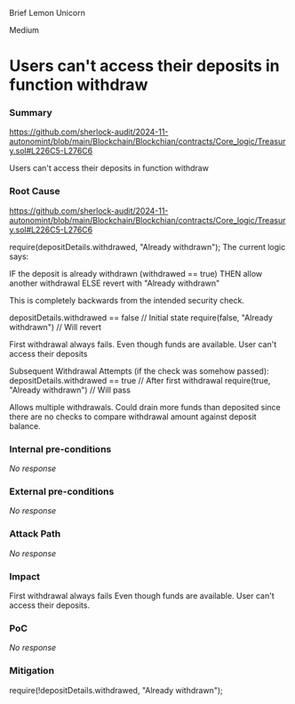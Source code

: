 Brief Lemon Unicorn

Medium

# Users can't access their deposits in function withdraw

### Summary

https://github.com/sherlock-audit/2024-11-autonomint/blob/main/Blockchain/Blockchian/contracts/Core_logic/Treasury.sol#L226C5-L276C6

Users can't access their deposits in function withdraw

### Root Cause

https://github.com/sherlock-audit/2024-11-autonomint/blob/main/Blockchain/Blockchian/contracts/Core_logic/Treasury.sol#L226C5-L276C6

require(depositDetails.withdrawed, "Already withdrawn");
The current logic says:

IF the deposit is already withdrawn (withdrawed == true)
THEN allow another withdrawal
ELSE revert with "Already withdrawn"

This is completely backwards from the intended security check.

depositDetails.withdrawed == false  // Initial state
require(false, "Already withdrawn") // Will revert

First withdrawal always fails. Even though funds are available. User can't access their deposits

Subsequent Withdrawal Attempts (if the check was somehow passed):
depositDetails.withdrawed == true   // After first withdrawal
require(true, "Already withdrawn")  // Will pass

Allows multiple withdrawals. Could drain more funds than deposited since there are no checks to compare withdrawal amount against deposit balance.

### Internal pre-conditions

_No response_

### External pre-conditions

_No response_

### Attack Path

_No response_

### Impact

First withdrawal always fails Even though funds are available. User can't access their deposits.

### PoC

_No response_

### Mitigation

require(!depositDetails.withdrawed, "Already withdrawn");